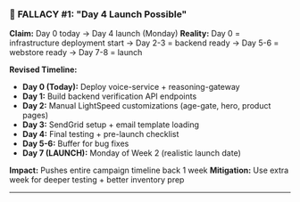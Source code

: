 ### 🔴 **FALLACY #1: "Day 4 Launch Possible"**

**Claim:** Day 0 today → Day 4 launch (Monday)
**Reality:** Day 0 = infrastructure deployment start → Day 2-3 = backend ready → Day 5-6 = webstore ready → Day 7-8 = launch

**Revised Timeline:**

- **Day 0 (Today):** Deploy voice-service + reasoning-gateway
- **Day 1:** Build backend verification API endpoints
- **Day 2:** Manual LightSpeed customizations (age-gate, hero, product pages)
- **Day 3:** SendGrid setup + email template loading
- **Day 4:** Final testing + pre-launch checklist
- **Day 5-6:** Buffer for bug fixes
- **Day 7 (LAUNCH):** Monday of Week 2 (realistic launch date)

**Impact:** Pushes entire campaign timeline back 1 week
**Mitigation:** Use extra week for deeper testing + better inventory prep

---
